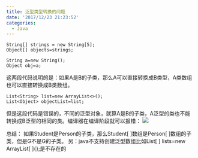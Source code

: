 ```yaml
---
title: 泛型类型转换的问题
date: '2017/12/23 21:23:52'
categories:
  - Java
---
```


```
String[] strings = new String[5];
Object[] objects=strings;

String a=new String();
Object obj=a;
```
这两段代码说明的是：如果A是B的子类，那么A可以直接转换成B类型，A类数组也可以直接转换成B类数组。
```
List<String> list=new ArrayList<>();
List<Object> objectList=list;
```
但是这段代码是错误的，不同的泛型对象，就算A是B的子类，A泛型的类也不能转换成B泛型的相同的类。编译器在编译阶段就可以报错：
![](http://upload-images.jianshu.io/upload_images/7177220-b76ff663489cec3c.png?imageMogr2/auto-orient/strip%7CimageView2/2/w/1240)

总结：
如果Student是Person的子类，那么Student[ ]数组是Person[ ]数组的子类，但是G<Student>不是G<Person>的子类。
另：java不支持创建泛型数组比如List<String>[ ] lists=new ArrayList<String>[ ]{};是不存在的
                                                                                                                                                                                                                                                                                                                                                                                                                                                                                                                                                                                                                                                                                                                                                                                                                                                                                                                                                                                                                                                                                                                                                                                                                                                                                                                                                                                                                                                                                                                                                                                                                                                                                                                                                                                                                                                                                                                                                                                                                                                                                                                                                                                                                                                                                                                                                                                                                                                                                                                                                                                                                                                                                                                                                                                                                                                                                                                                                                                                                                                                                                                                                                                                                                                                                                                                                                                                                                                                                                                                                                                                                                                                                                                                                                                                                                                                                                                                                                                                                                                                                                                                                                                                                                                                                                                                                                                                                                                                                                                                                                                                                                                                                                                                                                                                                                                                                                                                                                                                                                                                                                                                                                                                                                                                                                                                                                                                                                                                                                                                                                                                                                                                                                                                                                                                                                                                                                                                                                                                                                                                                                                                                                                                                                                                                                                                                                                                                                                                                                                                                                                                                                                                                                                                                                                                                                                                                                                                                                                                                                                                                                                                                                                                                                                                                                                                                                                                                                                                                                                                                                                                                                                                                                                                                                                                                                                                                                                                                                                                                                                                                                                                                                                                                                                                                                                                                                                                                                                                                                                                                                                                                                                                                                                                                                                                                                                                                                                                                                                                                                                                                                                                                                                                                                                                                                                                                                                                                                                                                                                                                                                                                                                                                                                                                 